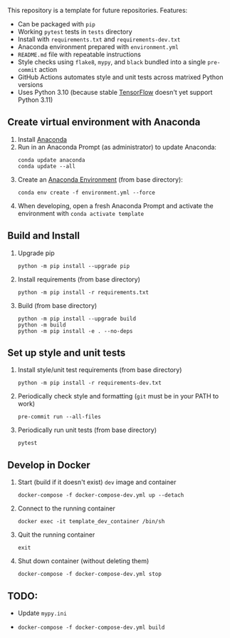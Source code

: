 This repository is a template for future repositories.  Features:
- Can be packaged with `pip`
- Working `pytest` tests in `tests` directory
- Install with `requirements.txt` and `requirements-dev.txt`
- Anaconda environment prepared with `environment.yml`
- `README.md` file with repeatable instructions
- Style checks using `flake8`, `mypy`, and `black` bundled into a single `pre-commit` action
- GitHub Actions automates style and unit tests across matrixed Python versions
- Uses Python 3.10 (because stable [TensorFlow](https://www.tensorflow.org/install/pip) doesn't yet support Python 3.11)

## Create virtual environment with Anaconda
1. Install [Anaconda](https://docs.anaconda.com/anaconda/install/index.html)
2. Run in an Anaconda Prompt (as administrator) to update Anaconda:
   ```
   conda update anaconda
   conda update --all
   ```
3. Create an [Anaconda Environment](https://docs.conda.io/projects/conda/en/latest/user-guide/tasks/manage-environments.html) (from base directory):
   ```
   conda env create -f environment.yml --force
   ```
4. When developing, open a fresh Anaconda Prompt and activate the environment with `conda activate template`

## Build and Install
1. Upgrade pip
    ```
    python -m pip install --upgrade pip
    ```
2. Install requirements (from base directory)
    ```
    python -m pip install -r requirements.txt
    ```
3. Build (from base directory)
    ```
    python -m pip install --upgrade build
    python -m build
    python -m pip install -e . --no-deps
    ```

## Set up style and unit tests
1. Install style/unit test requirements (from base directory)
    ```
    python -m pip install -r requirements-dev.txt
    ```
2. Periodically check style and formatting (`git` must be in your PATH to work)
    ```
    pre-commit run --all-files
    ```
3. Periodically run unit tests (from base directory)
    ```
    pytest
    ```

## Develop in Docker
1. Start (build if it doesn't exist) `dev` image and container
    ```
    docker-compose -f docker-compose-dev.yml up --detach
    ```
2. Connect to the running container
    ```
    docker exec -it template_dev_container /bin/sh
    ```
3. Quit the running container
    ```
    exit
    ```
4. Shut down container (without deleting them)
    ```
    docker-compose -f docker-compose-dev.yml stop
    ```

## TODO:
* Update `mypy.ini`

* `docker-compose -f docker-compose-dev.yml build`
